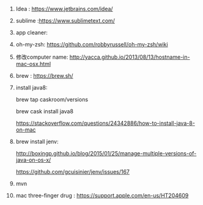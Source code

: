 1. Idea : https://www.jetbrains.com/idea/
2. sublime :https://www.sublimetext.com/
3. app cleaner: 
4. oh-my-zsh: https://github.com/robbyrussell/oh-my-zsh/wiki
5. 修改computer name: http://yacca.github.io/2013/08/13/hostname-in-mac-osx.html
6. brew : https://brew.sh/
7. install java8:

   brew tap caskroom/versions

   brew cask install java8

   https://stackoverflow.com/questions/24342886/how-to-install-java-8-on-mac

8. brew install jenv:

   http://boxingp.github.io/blog/2015/01/25/manage-multiple-versions-of-java-on-os-x/

   https://github.com/gcuisinier/jenv/issues/167

9. mvn
10. mac three-finger drug : https://support.apple.com/en-us/HT204609